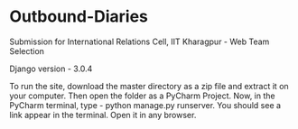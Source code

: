 # Outbound-Diaries

Submission for International Relations Cell, IIT Kharagpur - Web Team Selection

Django version - 3.0.4

To run the site, download the master directory as a zip file and extract it on your computer.
Then open the folder as a PyCharm Project.
Now, in the PyCharm terminal, type - python manage.py runserver.
You should see a link appear in the terminal. Open it in any browser.
